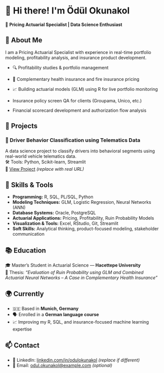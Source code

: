 # 👋 Hi there! I'm Ödül Okunakol

🎯 **Pricing Actuarial Specialist | Data Science Enthusiast**

## 🧾 About Me

I am a Pricing Actuarial Specialist with experience in real-time portfolio modeling, profitability analysis, and insurance product development.  


- 🔍 Profitability studies & portfolio management  
- 🏥 Complementary health insurance and fire insurance pricing  
- 📈 Building actuarial models (GLM) using R for live portfolio monitoring

- Insurance policy screen QA for clients (Groupama, Unico, etc.)  
- Financial scorecard development and authorization flow analysis

## 💼 Projects

### 🚙 Driver Behavior Classification using Telematics Data  
A data science project to classify drivers into behavioral segments using real-world vehicle telematics data.  
🛠 Tools: Python, Scikit-learn, Streamlit  
🔗 [View Project](https://github.com/odulokunakol/driver-behavior-classification) *(replace with real URL)*

## 🧠 Skills & Tools

- **Programming:** R, SQL, PL/SQL, Python  
- **Modeling Techniques:** GLM, Logistic Regression, Neural Networks (ANN)  
- **Database Systems:** Oracle, PostgreSQL  
- **Actuarial Applications:** Pricing, Profitability, Ruin Probability Models  
- **Visualization & Tools:** Excel, RStudio, Git, Streamlit  
- **Soft Skills:** Analytical thinking, product-focused modeling, stakeholder communication

## 📚 Education

🎓 Master’s Student in Actuarial Science — **Hacettepe University**  
📝 Thesis: *“Evaluation of Ruin Probability using GLM and Combined Actuarial Neural Networks – A Case in Complementary Health Insurance”*

## 🌍 Currently

- 🇩🇪 Based in **Munich, Germany**  
- 🗣️ Enrolled in a **German language course**  
- 📈 Improving my R, SQL, and insurance-focused machine learning expertise

## 📫 Contact

- 💼 LinkedIn: [linkedin.com/in/odulokunakol](https://linkedin.com/in/odulokunakol) *(replace if different)*  
- 📧 Email: odul.okunakol@example.com *(optional)*

